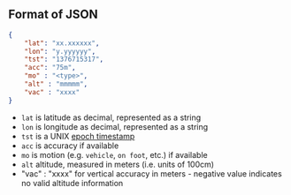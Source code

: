 ## Format of JSON

```json
{
    "lat": "xx.xxxxxx", 
    "lon": "y.yyyyyy", 
    "tst": "1376715317",
    "acc": "75m",
    "mo" : "<type>",
    "alt" : "mmmmm",
    "vac" : "xxxx"
}
```

* `lat` is latitude as decimal, represented as a string
* `lon` is longitude as decimal, represented as a string
* `tst` is a UNIX [epoch timestamp](http://en.wikipedia.org/wiki/Unix_time)
* `acc` is accuracy if available
* `mo` is motion (e.g. `vehicle`, `on foot`, etc.) if available
* `alt` altitude, measured in meters (i.e. units of 100cm)
* "vac" : "xxxx" for vertical accuracy in meters - negative value indicates no valid altitude information
